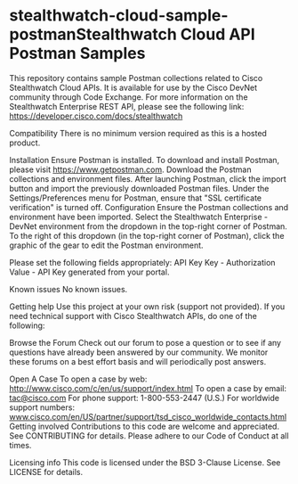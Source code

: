 # stealthwatch-cloud-sample-postmanStealthwatch Cloud API Postman Samples
This repository contains sample Postman collections related to Cisco Stealthwatch Cloud APIs. It is available for use by the Cisco DevNet community through Code Exchange. For more information on the Stealthwatch Enterprise REST API, please see the following link: https://developer.cisco.com/docs/stealthwatch

Compatibility
There is no minimum version required as this is a hosted product.

Installation
Ensure Postman is installed.
To download and install Postman, please visit https://www.getpostman.com.
Download the Postman collections and environment files.
After launching Postman, click the import button and import the previously downloaded Postman files.
Under the Settings/Preferences menu for Postman, ensure that "SSL certificate verification" is turned off.
Configuration
Ensure the Postman collections and environment have been imported.
Select the Stealthwatch Enterprise - DevNet environment from the dropdown in the top-right corner of Postman.
To the right of this dropdown (in the top-right corner of Postman), click the graphic of the gear to edit the Postman environment.

Please set the following fields appropriately:
API Key
Key - Authorization
Value - API Key generated from your portal. 


Known issues
No known issues.

Getting help
Use this project at your own risk (support not provided). If you need technical support with Cisco Stealthwatch APIs, do one of the following:

Browse the Forum
Check out our forum to pose a question or to see if any questions have already been answered by our community. We monitor these forums on a best effort basis and will periodically post answers.

Open A Case
To open a case by web: http://www.cisco.com/c/en/us/support/index.html
To open a case by email: tac@cisco.com
For phone support: 1-800-553-2447 (U.S.)
For worldwide support numbers: www.cisco.com/en/US/partner/support/tsd_cisco_worldwide_contacts.html
Getting involved
Contributions to this code are welcome and appreciated. See CONTRIBUTING for details. Please adhere to our Code of Conduct at all times.

Licensing info
This code is licensed under the BSD 3-Clause License. See LICENSE for details.
